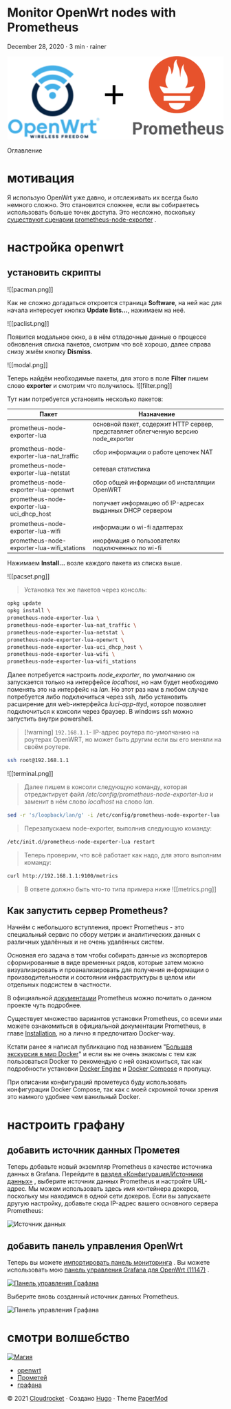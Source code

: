 # Monitor OpenWrt nodes with Prometheus

December 28, 2020 · 3 min · rainer

![promwrt](/Media/OpenWRT_Grafana_Prometeus_Docker/promwrt.png)

Оглавление

# мотивация

Я использую OpenWrt уже давно, и отслеживать их всегда было немного сложно. Это становится сложнее, если вы собираетесь использовать больше точек доступа. Это несложно, поскольку [существуют сценарии prometheus-node-exporter](https://openwrt.org/packages/table/start?dataflt%5BName_pkg-dependencies*~%5D=prometheus-node) .

# настройка openwrt

## установить скрипты

![[pacman.png]]


Как не сложно догадаться откроется страница **Software**, на ней нас для начала интересует кнопка **Update lists...**, нажимаем на неё.

![[paclist.png]]

Появится модальное окно, а в нём отладочные данные о процессе обновления списка пакетов, смотрим что всё хорошо, далее справа снизу жмём кнопку **Dismiss**.

![[modal.png]]

Теперь найдём необходимые пакеты, для этого в поле **Filter** пишем слово **exporter** и смотрим что получилось.
![[filter.png]]


Тут нам потребуется установить несколько пакетов:

|Пакет|Назначение|
| --- | --- |
|prometheus-node-exporter-lua |основной пакет, содержит HTTP сервер, представляет облегченную версию node_exporter|
|prometheus-node-exporter-lua-nat_traffic |сбор информации о работе цепочек NAT|
|prometheus-node-exporter-lua-netstat |сетевая статистика|
|prometheus-node-exporter-lua-openwrt |сбор общей информации об инсталляции OpenWRT|
|prometheus-node-exporter-lua-uci_dhcp_host |получает информацию об IP-адресах выданных DHCP сервером|
|prometheus-node-exporter-lua-wifi |информации о wi-fi адаптерах|
|prometheus-node-exporter-lua-wifi_stations |инорфмация о пользователях подключенных по wi-fi|
Нажимаем **Install...** возле каждого пакета из списка выше.

![[pacset.png]]


> Установка тех же пакетов через консоль:

```bash
opkg update
opkg install \
prometheus-node-exporter-lua \
prometheus-node-exporter-lua-nat_traffic \
prometheus-node-exporter-lua-netstat \
prometheus-node-exporter-lua-openwrt \
prometheus-node-exporter-lua-uci_dhcp_host \
prometheus-node-exporter-lua-wifi \
prometheus-node-exporter-lua-wifi_stations
```

Далее потребуется настроить _node_exporter_, по умолчанию он запускается только на интерфейсе _localhost_, но нам будет необходимо поменять это на интерфейс на _lan_.
Но этот раз нам в любом случае потребуется либо подключиться через ssh, либо установить расширение для web-интерфейса _luci-app-ttyd_, которое позволяет подключиться к консоли через браузер.
В windows ssh можно запустить внутри powershell.

>[!warning] `192.168.1.1`- IP-адрес роутера по-умолчанию на роутерах OpenWRT, но может быть другим если вы его меняли на своём роутере.

```bash
ssh root@192.168.1.1
```

![[terminal.png]]

>Далее пишем в консоли следующую команду, которая отредактирует файл _/etc/config/prometheus-node-exporter-lua_ и заменит в нём слово _localhost_ на слово _lan_.
```bash
sed -r 's/loopback/lan/g' -i /etc/config/prometheus-node-exporter-lua
```

>Перезапускаем node-exporter, выполнив следующую команду:
```bash
/etc/init.d/prometheus-node-exporter-lua restart
```

>Теперь проверим, что всё работает как надо, для этого выполним команду:
```bash
curl http://192.168.1.1:9100/metrics
```

 >В ответе должно быть что-то типа примера ниже
![[metrics.png]]

## Как запустить сервер Prometheus?

Начнём с небольшого вступления, проект Prometheus - это специальный сервис по сбору метрик и аналитических данных с различных удалённых и не очень удалённых систем.

Основная его задача в том чтобы собирать данные из экспортеров сформированные в виде временных рядов, которые затем можно визуализировать и проанализировать для получения информации о производительности и состоянии инфраструктуры в целом или отдельных подсистем в частности.

В официальной [документации](https://dzen.ru/away?to=https%3A%2F%2Fprometheus.io%2Fdocs%2Fintroduction%2Foverview%2F) Prometheus можно почитать о данном проекте чуть подробнее.

Существует множество вариантов установки Prometheus, со всеми ими можете ознакомиться в официальной документации Prometheus, в главе [Installation](https://dzen.ru/away?to=https%3A%2F%2Fprometheus.io%2Fdocs%2Fprometheus%2Flatest%2Finstallation%2F), но а лично я предпочитаю Docker-way.

Кстати ранее я написал публикацию под названием "[Большая экскурсия в мир Docker](https://dzen.ru/a/YwlUoB1mJGQJf3Az)" и если вы не очень знакомы с тем как пользоваться Docker то рекомендую с ней ознакомиться, так как подробности установки [Docker Engine](https://dzen.ru/away?to=https%3A%2F%2Fdocs.docker.com%2Fengine%2Finstall%2F) и [Docker Compose](https://dzen.ru/away?to=https%3A%2F%2Fdocs.docker.com%2Fcompose%2Finstall%2F) я пропущу.

При описании конфигураций прометеуса буду использовать конфигурации Docker Compose, так как с моей скромной точки зрения это намного удобнее чем ванильный Docker.
# настроить графану

## добавить источник данных Прометея

Теперь добавьте новый экземпляр Prometheus в качестве источника данных в Grafana. Перейдите в [раздел «Конфигурация/Источники данных»](http://localhost:3000/datasources/new) , выберите источник данных Prometheus и настройте URL-адрес. Мы можем использовать здесь имя контейнера докеров, поскольку мы находимся в одной сети докеров. Если вы запускаете другую настройку, добавьте сюда IP-адрес вашего основного сервера Prometheus:

![Источник данных](https://www.cloudrocket.at/images/2020/openwrt_grafana_datasource.png "Источник данных Prometheus в Grafana")

## добавить панель управления OpenWrt

Теперь вы можете [импортировать панель мониторинга](http://localhost:3000/dashboard/import) . Вы можете использовать мою [панель управления Grafana для OpenWrt (11147)](https://grafana.com/grafana/dashboards/11147) .

[![Панель управления Графана](https://www.cloudrocket.at/images/2020/openwrt_grafana_dash1.png "Панель управления Графана")](https://grafana.com/grafana/dashboards/11147)

Выберите вновь созданный источник данных Prometheus.

![Панель управления Графана](https://www.cloudrocket.at/images/2020/openwrt_grafana_dash2.png "Панель управления Графана")

# смотри волшебство

[![Магия](https://www.cloudrocket.at/images/2020/openwrt_magic.gif "Это магия")](http://localhost:3000/d/fLi0yXAWk/openwrt?orgId=1&refresh=30s)

- [openwrt](https://www.cloudrocket.at/tags/openwrt/)
- [Прометей](https://www.cloudrocket.at/tags/prometheus/)
- [графана](https://www.cloudrocket.at/tags/grafana/)

[](https://twitter.com/intent/tweet/?text=Monitor%20OpenWrt%20nodes%20with%20Prometheus&url=https%3a%2f%2fwww.cloudrocket.at%2fposts%2fmonitor-openwrt-nodes-with-prometheus%2f&hashtags=openwrt%2cprometheus%2cgrafana)

[](https://www.linkedin.com/shareArticle?mini=true&url=https%3a%2f%2fwww.cloudrocket.at%2fposts%2fmonitor-openwrt-nodes-with-prometheus%2f&title=Monitor%20OpenWrt%20nodes%20with%20Prometheus&summary=Monitor%20OpenWrt%20nodes%20with%20Prometheus&source=https%3a%2f%2fwww.cloudrocket.at%2fposts%2fmonitor-openwrt-nodes-with-prometheus%2f)[](https://reddit.com/submit?url=https%3a%2f%2fwww.cloudrocket.at%2fposts%2fmonitor-openwrt-nodes-with-prometheus%2f&title=Monitor%20OpenWrt%20nodes%20with%20Prometheus)[](https://facebook.com/sharer/sharer.php?u=https%3a%2f%2fwww.cloudrocket.at%2fposts%2fmonitor-openwrt-nodes-with-prometheus%2f)[](https://api.whatsapp.com/send?text=Monitor%20OpenWrt%20nodes%20with%20Prometheus%20-%20https%3a%2f%2fwww.cloudrocket.at%2fposts%2fmonitor-openwrt-nodes-with-prometheus%2f)[](https://telegram.me/share/url?text=Monitor%20OpenWrt%20nodes%20with%20Prometheus&url=https%3a%2f%2fwww.cloudrocket.at%2fposts%2fmonitor-openwrt-nodes-with-prometheus%2f)

© 2021 [Cloudrocket](https://www.cloudrocket.at/) · Создано [Hugo](https://gohugo.io/) · Theme [PaperMod](https://git.io/hugopapermod)

[](https://www.cloudrocket.at/posts/monitor-openwrt-nodes-with-prometheus/#top)
